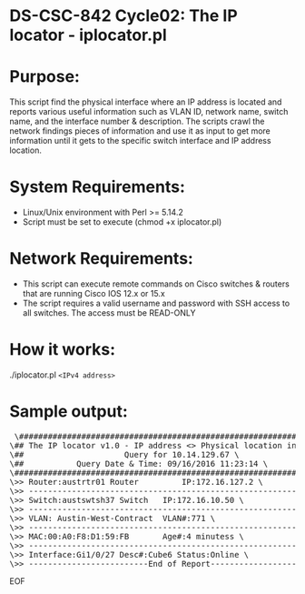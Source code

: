 # DS-CSC-842 Cycle02: The IP locator - iplocator.pl

# Purpose:
This script find the physical interface where an IP address is located and reports various useful information such as VLAN ID, network name, switch name, and the interface number & description. The scripts crawl the network findings pieces of information and use it as input to get more information until it gets to the specific switch interface and IP address location. 

# System Requirements: 
- Linux/Unix environment with Perl >= 5.14.2
- Script must be set to execute (chmod +x iplocator.pl)

# Network Requirements:
- This script can execute remote commands on Cisco switches & routers that are running Cisco IOS 12.x or 15.x
- The script requires a valid username and password with SSH access to all switches. The access must be READ-ONLY

# How it works: 
./iplocator.pl `<IPv4 address>`

# Sample output:
<pre> \#################################################################\
\##	The IP locator v1.0 - IP address <> Physical location in LAN \
\##				        Query for 10.14.129.67 \
\##		      Query Date & Time: 09/16/2016 11:23:14 \
\################################################################# \
\>> Router:austrtr01 Router 		IP:172.16.127.2 \
\>> ----------------------------------------------------------------- \
\>> Switch:austswtsh37 Switch 	IP:172.16.10.50 \
\>> ----------------------------------------------------------------- \
\>> VLAN: Austin-West-Contract 	VLAN#:771 \
\>> ----------------------------------------------------------------- \
\>> MAC:00:A0:F8:D1:59:FB 		Age#:4 minutess \
\>> ----------------------------------------------------------------- \
\>> Interface:Gi1/0/27 Desc#:Cube6 Status:Online \
\>> -------------------------End of Report--------------------------- </pre>

EOF


